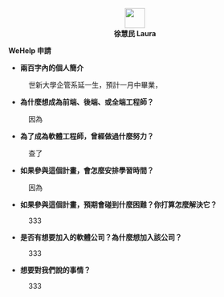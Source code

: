 <html>
<head>
</head>
<body>
<p style="text-align: center;"><strong><img style="display: block; margin-left: auto; margin-right: auto;" src="https://avatars.githubusercontent.com/u/95296454?s=40&amp;v=4" alt="" width="40" height="40" /> 徐慧民 Laura</strong></p>
<p><strong>WeHelp 申請</strong></p>
<ul>
<li><strong>兩百字內的個人簡介</strong></li>
</ul>
<p style="padding-left: 40px;">世新大學企管系延一生，預計一月中畢業，</p>
<ul>
<li><strong>為什麼想成為前端、後端、或全端工程師？</strong></li>
</ul>
<p style="padding-left: 40px;">因為</p>
<ul>
<li><strong>為了成為軟體工程師，曾經做過什麼努力？</strong></li>
</ul>
<p style="padding-left: 40px;">查了</p>
<ul>
<li><strong>如果參與這個計畫，會怎麼安排學習時間？</strong></li>
</ul>
<p style="padding-left: 40px;">因為</p>
<ul>
<li><strong>如果參與這個計畫，預期會碰到什麼困難？你打算怎麼解決它？</strong></li>
</ul>
<p style="padding-left: 40px;">333</p>
<ul>
<li><strong>是否有想要加入的軟體公司？為什麼想加入該公司？</strong></li>
</ul>
<p style="padding-left: 40px;">333</p>
<ul>
<li><strong>想要對我們說的事情？</strong></li>
</ul>
<p style="padding-left: 40px;">333</p>
</body>
